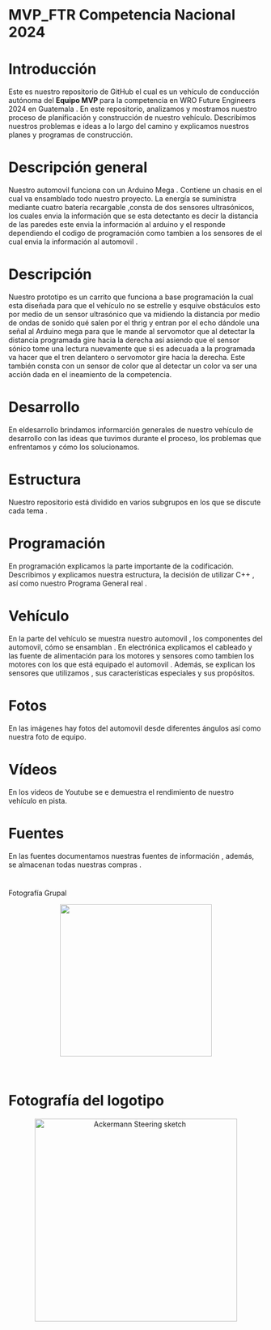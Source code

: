 # MVP_FTR Competencia Nacional 2024

<h1>Introducción</h1>
Este es nuestro  repositorio de GitHub el cual es un  vehículo de conducción autónoma del <b>Equipo MVP </b> para la competencia en  WRO Future Engineers 2024 en Guatemala . En este repositorio, analizamos y mostramos  nuestro proceso de planificación y construcción de nuestro vehículo. Describimos nuestros problemas e ideas a lo largo del camino y explicamos nuestros planes y programas de construcción.

<h1>Descripción general</h1>
Nuestro automovil  funciona con un Arduino Mega . Contiene un chasis  en el cual va ensamblado todo nuestro proyecto. La energía se suministra mediante cuatro batería recargable ,consta de dos sensores ultrasónicos, los cuales envia la información  que se esta  detectanto  es decir la distancia de las paredes este envia la información al  arduino y el responde  dependiendo el codigo de programación como tambien a los sensores de  el  cual envia la información al automovil . 
<h1>Descripción</h1>
Nuestro prototipo es un carrito que funciona a base programación la cual esta diseñada para que el vehículo no se estrelle y esquive obstáculos esto por medio de un sensor ultrasónico que va midiendo la distancia por medio de ondas de sonido qué salen por el thrig y entran por el echo dándole una señal al Arduino mega para que le mande al servomotor que al detectar la distancia programada gire hacia la derecha así asiendo que el sensor sónico tome una lectura nuevamente que si es adecuada a la programada va hacer que el tren delantero o servomotor gire  hacia la derecha. Este también consta con un sensor de color que al detectar un color va ser una acción dada en el ineamiento de la competencia.

<h1>Desarrollo</h1>
En eldesarrollo brindamos informarción generales de nuestro  vehículo de desarrollo con las ideas que tuvimos durante el proceso, los problemas que enfrentamos y cómo los solucionamos.

<h1>Estructura</h1>
Nuestro repositorio está dividido en varios subgrupos en los que se discute cada tema .

<h1>Programación</h1>
En programación explicamos la parte importante de la codificación. Describimos y explicamos nuestra estructura, la decisión de utilizar C++ , así como nuestro Programa General real .

<h1>Vehículo </h1>
En la parte del vehículo se muestra nuestro automovil , los componentes del automovil, cómo se ensamblan . En electrónica explicamos el cableado y las fuente de alimentación para los motores y sensores  como tambien   los motores con los que está equipado el automovil . Además, se explican los sensores que utilizamos , sus características especiales y sus propósitos.

<h1>Fotos</h1>
En las imágenes hay fotos del automovil desde diferentes ángulos así como nuestra foto de equipo.

<h1>Vídeos </h1>
En los videos de Youtube se e demuestra el rendimiento de nuestro vehículo en pista.

<h1>Fuentes</h1>
En las fuentes documentamos nuestras fuentes de información , además, se almacenan todas nuestras compras .


<br>
<h1></h1>Fotografía Grupal</h1>
 <p align="center">
  <img src="https://github.com/MVP-16/MVP_FTR/blob/main/Fotos/ftg.jpeg?raw=true alt="Ackermann Steering sketch" width="300" />
</p>

<br>
<h1>Fotografía del logotipo</h1>
 <p align="center">
  <img src="https://github.com/MVP-16/MVP_FTR/blob/main/Fotos/img1.jpeg?raw=true" alt="Ackermann Steering sketch" width="400" />
</p>

